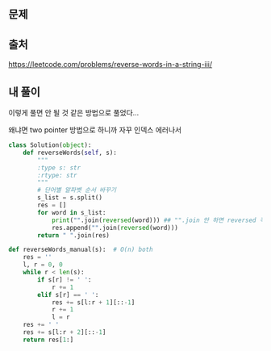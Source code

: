 ## 문제

## 출처
https://leetcode.com/problems/reverse-words-in-a-string-iii/

## 내 풀이

이렇게 풀면 안 될 것 같은 방법으로 풀었다...

왜냐면 two pointer 방법으로 하니까 자꾸 인덱스 에러나서
```python
class Solution(object):
    def reverseWords(self, s):
        """
        :type s: str
        :rtype: str
        """
        # 단어별 알파벳 순서 바꾸기
        s_list = s.split()
        res = []
        for word in s_list:
            print("".join(reversed(word))) ## "".join 안 하면 reversed 객체임
            res.append("".join(reversed(word)))
        return " ".join(res)

```

```python
def reverseWords_manual(s):  # O(n) both
    res = ''
    l, r = 0, 0
    while r < len(s):
        if s[r] != ' ':
            r += 1
        elif s[r] == ' ':
            res += s[l:r + 1][::-1]
            r += 1
            l = r
    res += ' '
    res += s[l:r + 2][::-1]
    return res[1:]

```
